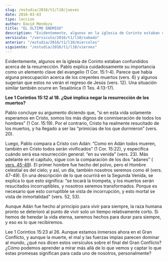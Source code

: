 ```yaml
---
slug: /estudia/2016/t1/l10/jueves
date: 2016-03-03
tipo: leccion
author: David Mendoza
title: "EL ÚLTIMO ENEMIGO"
description: "Evidentemente, algunos en la iglesia de Corinto estaban confundidos acerca de la resurrección. Pablo explica cuidadosamente su importancia como un elemento clave del evangelio (1 Cor. 15:1-4). Parece que había alguna preocupación acerca de los creyentes muertos (vers. 6) y algunos sugerían que estos no verán el regreso de Jesús (vers. 12)."
versiculo: "/versiculo/2016/t1/l10/sabado"
anterior: "/estudia/2016/t1/l10/miercoles"
siguiente: "/estudia/2016/t1/l10/viernes"
---
```


Evidentemente, algunos en la iglesia de Corinto estaban confundidos acerca de la resurrección. Pablo explica cuidadosamente su importancia como un elemento clave del evangelio (1 Cor. 15:1-4). Parece que había alguna preocupación acerca de los creyentes muertos (vers. 6) y algunos sugerían que estos no verán el regreso de Jesús (vers. 12). Una situación similar también ocurre en Tesalónica (1 Tes. 4:13-17).

**Lee 1 Corintios 15:12 al 18. ¿Qué implica negar la resurrección de los muertos?**

Pablo concluye su argumento diciendo que, “si en esta vida solamente esperamos en Cristo, somos los más dignos de conmiseración de todos los hombres” (1 Cor. 15:19). Por el contrario, Cristo ha realmente resucitado de los muertos, y ha llegado a ser las “primicias de los que durmieron” (vers. 20).

Luego, Pablo compara a Cristo con Adán: “Como en Adán todos mueren, también en Cristo todos serán vivificados” (1 Cor. 15:22), y especifica cuándo será esa resurrección general: “en su venida” (vers. 23). Más adelante en el capítulo, sigue con la comparación de los dos “adanes” ( [vers. 45-49](/bilia/46/15/45)). El primer hombre fue hecho del polvo, pero el Hombre celestial es del cielo; y así, un día, también nosotros seremos como él (vers. 47-49). En una descripción de lo que ocurrirá en la Segunda Venida, se explica lo que esto significa: “se tocará la trompeta, y los muertos serán resucitados incorruptibles, y nosotros seremos transformados. Porque es necesario que esto corruptible se vista de incorrupción, y esto mortal se vista de inmortalidad” (vers. 52, 53).

Aunque Adán fue hecho al principio para vivir para siempre, la raza humana pronto se deterioró al punto de vivir solo un tiempo relativamente corto. Si hemos de heredar la vida eterna, seremos hechos para durar para siempre, y eso es lo que recibiremos.

Lee 1 Corintios 15:23 al 26. Aunque estamos inmersos ahora en el Gran Conflicto, y aunque la muerte, el mal y las fuerzas impías parecen dominar al mundo, ¿qué nos dicen estos versículos sobre el final del Gran Conflicto? ¿Cómo podemos aprender a mirar más allá de lo que vemos y captar lo que estas promesas significan para cada uno de nosotros, personalmente?
